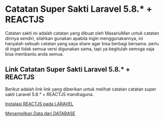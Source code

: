 # Catatan Super Sakti Laravel 5.8.* + REACTJS

Catatan sakti ini adalah catatan yang dibuat oleh MasariuMan untuk catatan dirinya sendiri, silahkan gunakan apabila ingin menggunakannya, ini hanyalah sebuah catatan yang saya share agar bisa berbagi bersama. perlu di ingat tidak semua versi digunakan sama, tapi ya begitulah semoga saja bisa membantu anda semua.

## Link Catatan Super Sakti Laravel 5.8.* + REACTJS

Berikut adalah link link yang diberikan untuk melihat catatan catatan super sakti Laravel 5.8.* + REACTJS mandraguna.

[Instalasi REACTJS pada LARAVEL](https://github.com/masariuman/catatan_sakti/blob/master/ISI/install_larareact.md)

[Menampilkan Data dari DATABASE](https://github.com/masariuman/catatan_sakti/blob/master/ISI/larareact_menampilkan_data.md)


